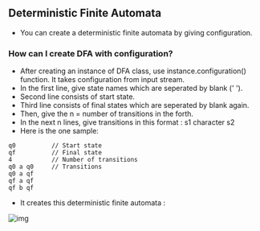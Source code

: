 ## Deterministic Finite Automata

- You can create a deterministic finite automata by giving configuration.

### How can I create DFA with configuration?

- After creating an instance of DFA class, use instance.configuration() function. It takes configuration from input stream.
- In the first line, give state names which are seperated by blank (' ').
- Second line consists of start state.
- Third line consists of final states which are seperated by blank again.
- Then, give the n = number of transitions in the forth.
- In the next n lines, give transitions in this format : s1 character s2
- Here is the one sample:

``` q0 qf   // All states
q0          // Start state
qf          // Final state
4           // Number of transitions
q0 a q0     // Transitions
q0 a qf  
qf a qf  
qf b qf
```

- It creates this deterministic finite automata :


![img](https://miro.medium.com/v2/resize:fit:514/1*Q35rZMtMP4MF8TiOoDZLmw.jpeg)
